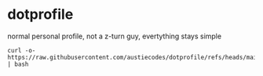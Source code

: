 # dotprofile
normal personal profile, not a z-turn guy, evertything stays simple


```shell
curl -o- https://raw.githubusercontent.com/austiecodes/dotprofile/refs/heads/main/init_instance.sh | bash
```